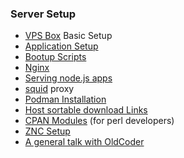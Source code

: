 ### Server Setup

- [VPS Box](vpssetup.md) Basic Setup
- [Application Setup](applications.md)
- [Bootup Scripts](boottime.md)
- [Nginx](nginx.md)
- [Serving node.js apps](nodejs.md)
- [squid](squid.md) proxy
- [Podman Installation](podman.md)
- [Host sortable download Links](mypaste.md)
- [CPAN Modules](cpan.md) (for perl developers)
- [ZNC Setup](znc.md) 
- [A general talk with OldCoder](guide.md)